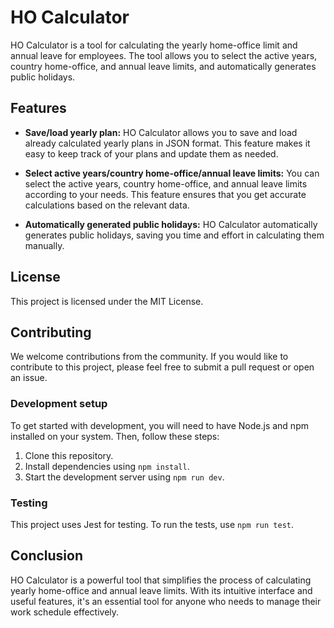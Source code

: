 # HO Calculator

HO Calculator is a tool for calculating the yearly home-office limit and annual leave for employees. The tool allows you to select the active years, country home-office, and annual leave limits, and automatically generates public holidays.

## Features

- **Save/load yearly plan:** HO Calculator allows you to save and load already calculated yearly plans in JSON format. This feature makes it easy to keep track of your plans and update them as needed.

- **Select active years/country home-office/annual leave limits:** You can select the active years, country home-office, and annual leave limits according to your needs. This feature ensures that you get accurate calculations based on the relevant data.

- **Automatically generated public holidays:** HO Calculator automatically generates public holidays, saving you time and effort in calculating them manually.

## License

This project is licensed under the MIT License.

## Contributing

We welcome contributions from the community. If you would like to contribute to this project, please feel free to submit a pull request or open an issue.

### Development setup

To get started with development, you will need to have Node.js and npm installed on your system. Then, follow these steps:

1. Clone this repository.
2. Install dependencies using `npm install`.
3. Start the development server using `npm run dev`.

### Testing

This project uses Jest for testing. To run the tests, use `npm run test`.

## Conclusion

HO Calculator is a powerful tool that simplifies the process of calculating yearly home-office and annual leave limits. With its intuitive interface and useful features, it's an essential tool for anyone who needs to manage their work schedule effectively.

